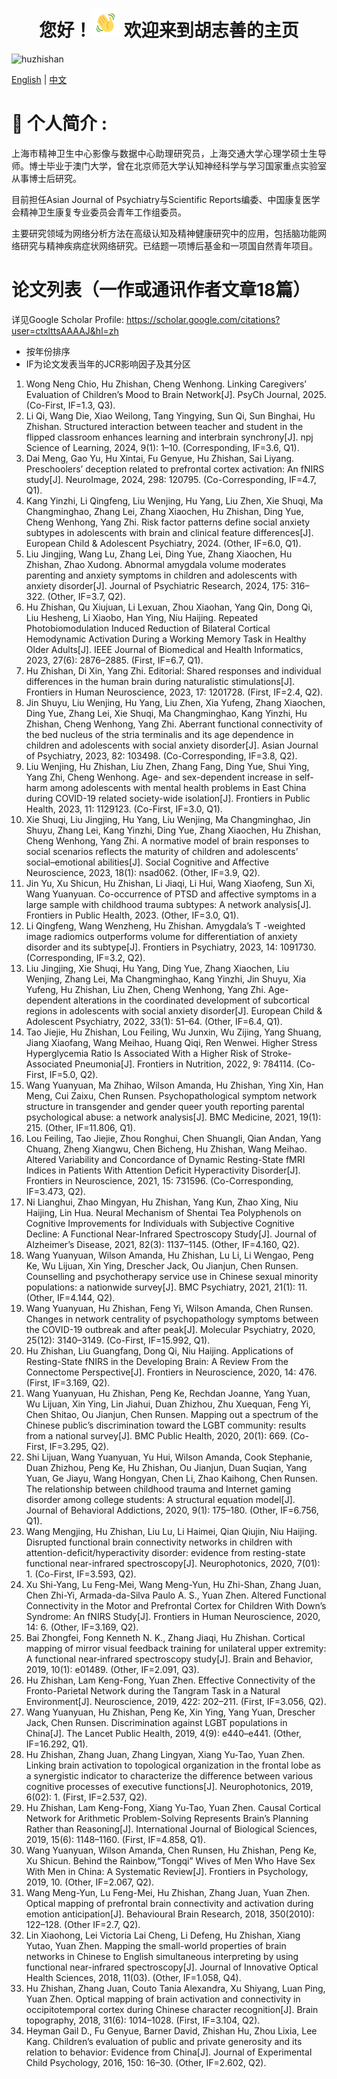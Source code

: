 <h1 align="center"> 您好！<img src="https://github.com/huzhishan/imgs/blob/main/gif/wave.gif" 
         alt="Waving hand animated gif"
         height="45"
         width="45" /> 欢迎来到胡志善的主页</h1>

<p align="left"> <img src="https://komarev.com/ghpvc/?username=huzhishan&label=Views&color=blue&style=plastic&style=for-the-badge" alt="huzhishan" /> </p>

[English](README.md) | [中文](README_zh.md)

# 💫 个人简介 :
<p align="justify">
  上海市精神卫生中心影像与数据中心助理研究员，上海交通大学心理学硕士生导师。博士毕业于澳门大学，曾在北京师范大学认知神经科学与学习国家重点实验室从事博士后研究。

  目前担任Asian Journal of Psychiatry与Scientific Reports编委、中国康复医学会精神卫生康复专业委员会青年工作组委员。

  主要研究领域为网络分析方法在高级认知及精神健康研究中的应用，包括脑功能网络研究与精神疾病症状网络研究。已结题一项博后基金和一项国自然青年项目。
</p>

# 论文列表（一作或通讯作者文章18篇）

详见Google Scholar Profile: https://scholar.google.com/citations?user=ctxlttsAAAAJ&hl=zh


 - 按年份排序
 - IF为论文发表当年的JCR影响因子及其分区
<p align="justify">

1.	Wong Neng Chio, Hu Zhishan, Cheng Wenhong. Linking Caregivers’ Evaluation of Children’s Mood to Brain Network[J]. PsyCh Journal, 2025. (Co-First, IF=1.3, Q3).
2.	Li Qi, Wang Die, Xiao Weilong, Tang Yingying, Sun Qi, Sun Binghai, Hu Zhishan. Structured interaction between teacher and student in the flipped classroom enhances learning and interbrain synchrony[J]. npj Science of Learning, 2024, 9(1): 1–10. (Corresponding, IF=3.6, Q1).
3.	Dai Meng, Gao Yu, Hu Xintai, Fu Genyue, Hu Zhishan, Sai Liyang. Preschoolers’ deception related to prefrontal cortex activation: An fNIRS study[J]. NeuroImage, 2024, 298: 120795. (Co-Corresponding, IF=4.7, Q1).
4.	Kang Yinzhi, Li Qingfeng, Liu Wenjing, Hu Yang, Liu Zhen, Xie Shuqi, Ma Changminghao, Zhang Lei, Zhang Xiaochen, Hu Zhishan, Ding Yue, Cheng Wenhong, Yang Zhi. Risk factor patterns define social anxiety subtypes in adolescents with brain and clinical feature differences[J]. European Child & Adolescent Psychiatry, 2024. (Other, IF=6.0, Q1).
5.	Liu Jingjing, Wang Lu, Zhang Lei, Ding Yue, Zhang Xiaochen, Hu Zhishan, Zhao Xudong. Abnormal amygdala volume moderates parenting and anxiety symptoms in children and adolescents with anxiety disorder[J]. Journal of Psychiatric Research, 2024, 175: 316–322. (Other, IF=3.7, Q2).
6.	Hu Zhishan, Qu Xiujuan, Li Lexuan, Zhou Xiaohan, Yang Qin, Dong Qi, Liu Hesheng, Li Xiaobo, Han Ying, Niu Haijing. Repeated Photobiomodulation Induced Reduction of Bilateral Cortical Hemodynamic Activation During a Working Memory Task in Healthy Older Adults[J]. IEEE Journal of Biomedical and Health Informatics, 2023, 27(6): 2876–2885. (First, IF=6.7, Q1).
7.	Hu Zhishan, Di Xin, Yang Zhi. Editorial: Shared responses and individual differences in the human brain during naturalistic stimulations[J]. Frontiers in Human Neuroscience, 2023, 17: 1201728. (First, IF=2.4, Q2).
8.	Jin Shuyu, Liu Wenjing, Hu Yang, Liu Zhen, Xia Yufeng, Zhang Xiaochen, Ding Yue, Zhang Lei, Xie Shuqi, Ma Changminghao, Kang Yinzhi, Hu Zhishan, Cheng Wenhong, Yang Zhi. Aberrant functional connectivity of the bed nucleus of the stria terminalis and its age dependence in children and adolescents with social anxiety disorder[J]. Asian Journal of Psychiatry, 2023, 82: 103498. (Co-Corresponding, IF=3.8, Q2).
9.	Liu Wenjing, Hu Zhishan, Liu Zhen, Zhang Fang, Ding Yue, Shui Ying, Yang Zhi, Cheng Wenhong. Age- and sex-dependent increase in self-harm among adolescents with mental health problems in East China during COVID-19 related society-wide isolation[J]. Frontiers in Public Health, 2023, 11: 1129123. (Co-First, IF=3.0, Q1).
10.	Xie Shuqi, Liu Jingjing, Hu Yang, Liu Wenjing, Ma Changminghao, Jin Shuyu, Zhang Lei, Kang Yinzhi, Ding Yue, Zhang Xiaochen, Hu Zhishan, Cheng Wenhong, Yang Zhi. A normative model of brain responses to social scenarios reflects the maturity of children and adolescents’ social–emotional abilities[J]. Social Cognitive and Affective Neuroscience, 2023, 18(1): nsad062. (Other, IF=3.9, Q2).
11.	Jin Yu, Xu Shicun, Hu Zhishan, Li Jiaqi, Li Hui, Wang Xiaofeng, Sun Xi, Wang Yuanyuan. Co-occurrence of PTSD and affective symptoms in a large sample with childhood trauma subtypes: A network analysis[J]. Frontiers in Public Health, 2023. (Other, IF=3.0, Q1).
12.	Li Qingfeng, Wang Wenzheng, Hu Zhishan. Amygdala’s T -weighted image radiomics outperforms volume for differentiation of anxiety disorder and its subtype[J]. Frontiers in Psychiatry, 2023, 14: 1091730. (Corresponding, IF=3.2, Q2).
13.	Liu Jingjing, Xie Shuqi, Hu Yang, Ding Yue, Zhang Xiaochen, Liu Wenjing, Zhang Lei, Ma Changminghao, Kang Yinzhi, Jin Shuyu, Xia Yufeng, Hu Zhishan, Liu Zhen, Cheng Wenhong, Yang Zhi. Age-dependent alterations in the coordinated development of subcortical regions in adolescents with social anxiety disorder[J]. European Child & Adolescent Psychiatry, 2022, 33(1): 51–64. (Other, IF=6.4, Q1).
14.	Tao Jiejie, Hu Zhishan, Lou Feiling, Wu Junxin, Wu Zijing, Yang Shuang, Jiang Xiaofang, Wang Meihao, Huang Qiqi, Ren Wenwei. Higher Stress Hyperglycemia Ratio Is Associated With a Higher Risk of Stroke-Associated Pneumonia[J]. Frontiers in Nutrition, 2022, 9: 784114. (Co-First, IF=5.0, Q2).
15.	Wang Yuanyuan, Ma Zhihao, Wilson Amanda, Hu Zhishan, Ying Xin, Han Meng, Cui Zaixu, Chen Runsen. Psychopathological symptom network structure in transgender and gender queer youth reporting parental psychological abuse: a network analysis[J]. BMC Medicine, 2021, 19(1): 215. (Other, IF=11.806, Q1).
16.	Lou Feiling, Tao Jiejie, Zhou Ronghui, Chen Shuangli, Qian Andan, Yang Chuang, Zheng Xiangwu, Chen Bicheng, Hu Zhishan, Wang Meihao. Altered Variability and Concordance of Dynamic Resting-State fMRI Indices in Patients With Attention Deficit Hyperactivity Disorder[J]. Frontiers in Neuroscience, 2021, 15: 731596. (Co-Corresponding, IF=3.473, Q2).
17.	Ni Lianghui, Zhao Mingyan, Hu Zhishan, Yang Kun, Zhao Xing, Niu Haijing, Lin Hua. Neural Mechanism of Shentai Tea Polyphenols on Cognitive Improvements for Individuals with Subjective Cognitive Decline: A Functional Near-Infrared Spectroscopy Study[J]. Journal of Alzheimer’s Disease, 2021, 82(3): 1137–1145. (Other, IF=4.160, Q2).
18.	Wang Yuanyuan, Wilson Amanda, Hu Zhishan, Lu Li, Li Wengao, Peng Ke, Wu Lijuan, Xin Ying, Drescher Jack, Ou Jianjun, Chen Runsen. Counselling and psychotherapy service use in Chinese sexual minority populations: a nationwide survey[J]. BMC Psychiatry, 2021, 21(1): 11. (Other, IF=4.144, Q2).
19.	Wang Yuanyuan, Hu Zhishan, Feng Yi, Wilson Amanda, Chen Runsen. Changes in network centrality of psychopathology symptoms between the COVID-19 outbreak and after peak[J]. Molecular Psychiatry, 2020, 25(12): 3140–3149. (Co-First, IF=15.992, Q1).
20.	Hu Zhishan, Liu Guangfang, Dong Qi, Niu Haijing. Applications of Resting-State fNIRS in the Developing Brain: A Review From the Connectome Perspective[J]. Frontiers in Neuroscience, 2020, 14: 476. (First, IF=3.169, Q2).
21.	Wang Yuanyuan, Hu Zhishan, Peng Ke, Rechdan Joanne, Yang Yuan, Wu Lijuan, Xin Ying, Lin Jiahui, Duan Zhizhou, Zhu Xuequan, Feng Yi, Chen Shitao, Ou Jianjun, Chen Runsen. Mapping out a spectrum of the Chinese public’s discrimination toward the LGBT community: results from a national survey[J]. BMC Public Health, 2020, 20(1): 669. (Co-First, IF=3.295, Q2).
22.	Shi Lijuan, Wang Yuanyuan, Yu Hui, Wilson Amanda, Cook Stephanie, Duan Zhizhou, Peng Ke, Hu Zhishan, Ou Jianjun, Duan Suqian, Yang Yuan, Ge Jiayu, Wang Hongyan, Chen Li, Zhao Kaihong, Chen Runsen. The relationship between childhood trauma and Internet gaming disorder among college students: A structural equation model[J]. Journal of Behavioral Addictions, 2020, 9(1): 175–180. (Other, IF=6.756, Q1).
23.	Wang Mengjing, Hu Zhishan, Liu Lu, Li Haimei, Qian Qiujin, Niu Haijing. Disrupted functional brain connectivity networks in children with attention-deficit/hyperactivity disorder: evidence from resting-state functional near-infrared spectroscopy[J]. Neurophotonics, 2020, 7(01): 1. (Co-First, IF=3.593, Q2).
24.	Xu Shi-Yang, Lu Feng-Mei, Wang Meng-Yun, Hu Zhi-Shan, Zhang Juan, Chen Zhi-Yi, Armada-da-Silva Paulo A. S., Yuan Zhen. Altered Functional Connectivity in the Motor and Prefrontal Cortex for Children With Down’s Syndrome: An fNIRS Study[J]. Frontiers in Human Neuroscience, 2020, 14: 6. (Other, IF=3.169, Q2).
25.	Bai Zhongfei, Fong Kenneth N. K., Zhang Jiaqi, Hu Zhishan. Cortical mapping of mirror visual feedback training for unilateral upper extremity: A functional near‐infrared spectroscopy study[J]. Brain and Behavior, 2019, 10(1): e01489. (Other, IF=2.091, Q3).
26.	Hu Zhishan, Lam Keng-Fong, Yuan Zhen. Effective Connectivity of the Fronto-Parietal Network during the Tangram Task in a Natural Environment[J]. Neuroscience, 2019, 422: 202–211. (First, IF=3.056, Q2).
27.	Wang Yuanyuan, Hu Zhishan, Peng Ke, Xin Ying, Yang Yuan, Drescher Jack, Chen Runsen. Discrimination against LGBT populations in China[J]. The Lancet Public Health, 2019, 4(9): e440–e441. (Other, IF=16.292, Q1).
28.	Hu Zhishan, Zhang Juan, Zhang Lingyan, Xiang Yu-Tao, Yuan Zhen. Linking brain activation to topological organization in the frontal lobe as a synergistic indicator to characterize the difference between various cognitive processes of executive functions[J]. Neurophotonics, 2019, 6(02): 1. (First, IF=2.537, Q2).
29.	Hu Zhishan, Lam Keng-Fong, Xiang Yu-Tao, Yuan Zhen. Causal Cortical Network for Arithmetic Problem-Solving Represents Brain’s Planning Rather than Reasoning[J]. International Journal of Biological Sciences, 2019, 15(6): 1148–1160. (First, IF=4.858, Q1).
30.	Wang Yuanyuan, Wilson Amanda, Chen Runsen, Hu Zhishan, Peng Ke, Xu Shicun. Behind the Rainbow,“Tongqi” Wives of Men Who Have Sex With Men in China: A Systematic Review[J]. Frontiers in Psychology, 2019, 10. (Other, IF=2.067, Q2).
31.	Wang Meng-Yun, Lu Feng-Mei, Hu Zhishan, Zhang Juan, Yuan Zhen. Optical mapping of prefrontal brain connectivity and activation during emotion anticipation[J]. Behavioural Brain Research, 2018, 350(2010): 122–128. (Other IF=2.7, Q2).
32.	Lin Xiaohong, Lei Victoria Lai Cheng, Li Defeng, Hu Zhishan, Xiang Yutao, Yuan Zhen. Mapping the small-world properties of brain networks in Chinese to English simultaneous interpreting by using functional near-infrared spectroscopy[J]. Journal of Innovative Optical Health Sciences, 2018, 11(03). (Other, IF=1.058, Q4).
33.	Hu Zhishan, Zhang Juan, Couto Tania Alexandra, Xu Shiyang, Luan Ping, Yuan Zhen. Optical mapping of brain activation and connectivity in occipitotemporal cortex during Chinese character recognition[J]. Brain topography, 2018, 31(6): 1014–1028. (First, IF=3.104, Q2).
34.	Heyman Gail D., Fu Genyue, Barner David, Zhishan Hu, Zhou Lixia, Lee Kang. Children’s evaluation of public and private generosity and its relation to behavior: Evidence from China[J]. Journal of Experimental Child Psychology, 2016, 150: 16–30. (Other, IF=2.602, Q2).
</p>
